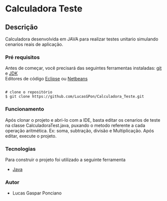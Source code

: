 # Calculadora Teste

## Descrição

Calculadora desenvolvida em JAVA para realizar testes unitario simulando cenarios reais de aplicação.

### Pré requisitos

Antes de começar, você precisará das seguintes ferramentas instaladas: [git](https://git-scm.com/) e [JDK](https://www.oracle.com/java/technologies/downloads/)
<br>
Editores de código [Eclipse](https://www.eclipse.org/downloads/) ou [Netbeans](https://netbeans.apache.org/download/nb14/nb14.html)

```

# clone o repositório
$ git clone https://github.com/LucasGPon/Calculadora_Teste.git

```

### Funcionamento

Após clonar o projeto e abri-lo com a IDE, basta editar os cenarios de teste na classe CalculadoraTest.java, puxando o metodo referente a cada operação aritmética. Ex: soma, subtração, divisão e Multiplicação. Após editar, execute o projeto.

### Tecnologias

Para construir o projeto foi utilizado a seguinte ferramenta
- [Java](https://www.java.com/pt-BR/)

### Autor

- Lucas Gaspar Ponciano
